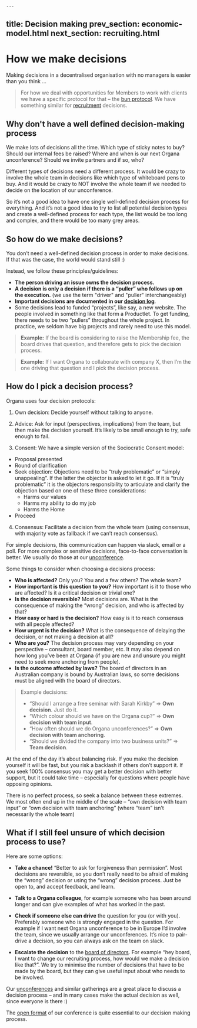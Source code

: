 	---
title: Decision making
prev_section: economic-model.html
next_section: recruiting.html
---

How we make decisions
=====================

Making decisions in a decentralised organisation with no managers is easier than you think ...

> For how we deal with opportunities for Members to work with clients we have a specific protocol for that – the [bun protocol](bun-protocol.html). We have something similar for [recruitment](recruiting-and-onboarding.html) decisions.

Why don't  have a well defined decision-making process
---------------------------------------------------------

We make lots of decisions all the time. Which type of sticky notes to buy? Should our internal fees be raised? Where and when is our next Organa unconference? Should we invite partners and if so, who?

Different types of decisions need a different process. It would be crazy to involve the whole team in decisions like which type of whiteboard pens to buy. And it would be crazy to NOT involve the whole team if we needed to decide on the location of our unconference.

So it’s not a good idea to have one single well-defined decision process for everything. And it’s not a good idea to try to list all potential decision types and create a well-defined process for each type, the list would be too long and complex, and there would be too many grey areas.

So how do we make decisions?
------------------------------------

You don’t need a well-defined decision process in order to make decisions. If that was the case, the world would stand still :)

Instead, we follow these principles/guidelines:

-   **The person driving an issue owns the decision process.**
-   **A decision is only a decision if there is a “puller” who follows up on the execution.** (we use the term "driver" and "puller" interchangeably)
-   **Important decisions are documented in our [decision log](dashboard.html)**.
-   Some decisions lead to funded “projects”, like say, a new website. The people involved in something like that form a Productlet. To get funding, there needs to be two “pullers” throughout the whole project. In practice, we seldom have big projects and rarely need to use this model.

> **Example:** If the board is considering to raise the Membership fee, the board drives that question, and therefore gets to pick the decision process.

> **Example:** If I want Organa to collaborate with company X, then I’m the one driving that question and I pick the decision process.


How do I pick a decision process?
---------------------------------

Organa uses four decision protocols:

1. Own decision: Decide yourself without talking to anyone.

2. Advice: Ask for input (perspectives, implications) from the team, but then make the decision yourself. It’s likely to be small enough to try, safe enough to fail.

3. Consent: We have a simple version of the Sociocratic Consent model:
- Proposal presented
- Round of clarification
- Seek objection: Objections need to be “truly problematic” or “simply unappealing”. If the latter the objector is asked to let it go. If it is “truly problematic” it is the objectors responsibility to articulate and clarify the objection based on one of these three considerations:
  - Harms our values
  - Harms my ability to do my job
  - Harms the Home
- Proceed

4. Consensus: Facilitate a decision from the whole team (using consensus, with majority vote as fallback if we can’t reach consensus).

For simple decisions, this communication can happen via slack, email or a poll. For more complex or sensitive decisions, face-to-face conversation is better. We usually do those at our [unconference](unconference.html).

Some things to consider when choosing a decisions process:

-   **Who is affected?** Only you? You and a few others? The whole team?
-   **How important is this question to you?** How important is it to those who are affected? Is it a critical decision or trivial one?
-   **Is the decision reversible?** Most decisions are. What is the consequence of making the “wrong” decision, and who is affected by that?
-   **How easy or hard is the decision?** How easy is it to reach consensus with all people affected?
-   **How urgent is the decision?** What is the consequence of delaying the decision, or not making a decision at all?
-   **Who are you?** The decision process may vary depending on your perspective – consultant, board member, etc. It may also depend on how long you’ve been at Organa (if you are new and unsure you might need to seek more anchoring from people).
-   **Is the outcome affected by laws?** The board of directors in an Australian company is bound by Australian laws, so some decisions must be aligned with the board of directors.

> Example decisions:
>-   “Should I arrange a free seminar with Sarah Kirkby” =&gt; **Own decision**. Just do it.
>-   “Which colour should we have on the Organa cup?” =&gt; **Own decision with team input**.
>-   “How often should we do Organa unconferences?” =&gt; **Own decision with team anchoring**.
>-   “Should we divided the company into two business units?” =&gt; **Team decision**.

At the end of the day it’s about balancing risk. If you make the decision yourself it will be fast, but you risk a backlash if others don’t support it. If you seek 100% consensus you may get a better decision with better support, but it could take time – especially for questions where people have opposing opinions.

There is no perfect process, so seek a balance between these extremes. We most often end up in the middle of the scale – “own decision with team input” or “own decision with team anchoring” (where “team” isn’t necessarily the whole team)

What if I still feel unsure of which decision process to use?
-------------------------------------------------------------

Here are some options:

-   **Take a chance!** “Better to ask for forgiveness than permission”. Most decisions are reversible, so you don’t really need to be afraid of making the “wrong” decision or using the “wrong” decision process. Just be open to, and accept feedback, and learn.
-   **Talk to a Organa colleague**, for example someone who has been around longer and can give examples of what has worked in the past.
-   **Check if someone else can drive** the question for you (or with you). Preferably someone who is strongly engaged in the question. For example if I want next Organa unconference to be in Europe I’d involve the team, since we usually arrange our unconferences. It’s nice to pair-drive a decision, so you can always ask on the team on slack.

-   **Escalate the decision** to the [board of directors](board-of-directors.html). For example “hey board, I want to change our recruiting process, how would we make a decision like that?”. We try to minimise the number of decisions that have to be made by the board, but they can give useful input about who needs to be involved.

Our [unconferences](unconference.html) and similar gatherings are a great place to discuss a decision process – and in many cases make the actual decision as well, since everyone is there :)

The [open format](unconference.html) of our conference is quite essential to our decision making process.
